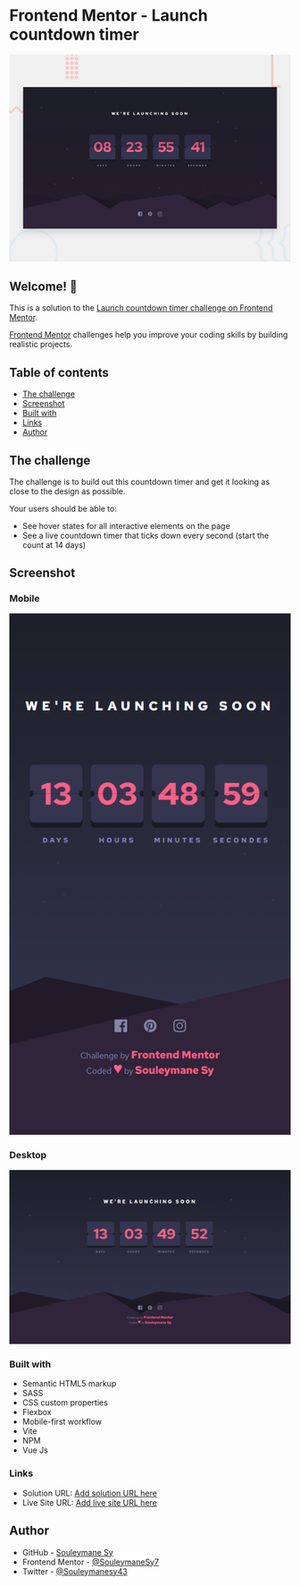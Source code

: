 # Frontend Mentor - Launch countdown timer

![Design preview for the Launch countdown timer coding challenge](./design/desktop-preview.jpg)

## Welcome! 👋

This is a solution to the [Launch countdown timer challenge on Frontend Mentor](https://www.frontendmentor.io/challenges/launch-countdown-timer-N0XkGfyz-).

[Frontend Mentor](https://www.frontendmentor.io) challenges help you improve your coding skills by building realistic projects.

## Table of contents

- [The challenge](#the-challenge)
- [Screenshot](#screenshot)
- [Built with](#built-with)
- [Links](#links)
- [Author](#author)

## The challenge

The challenge is to build out this countdown timer and get it looking as close to the design as possible.

Your users should be able to:

- See hover states for all interactive elements on the page
- See a live countdown timer that ticks down every second (start the count at 14 days)

## Screenshot

### Mobile

![Mobile Screenshot](./preview/Mobile.png)

### Desktop

![Desktop Scrennshot](./preview/Desktop.png)

### Built with

- Semantic HTML5 markup
- SASS
- CSS custom properties
- Flexbox
- Mobile-first workflow
- Vite
- NPM
- Vue Js

### Links

- Solution URL: [Add solution URL here](https://your-solution-url.com)
- Live Site URL: [Add live site URL here](https://your-live-site-url.com)

## Author

- GitHub - [Souleymane Sy](https://github.com/SouleymaneSy7)
- Frontend Mentor - [@SouleymaneSy7](https://www.frontendmentor.io/profile/SouleymaneSy7)
- Twitter - [@Souleymanesy43](https://twitter.com/Souleymanesy43)
